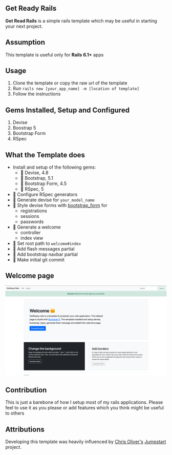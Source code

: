 ## Get Ready Rails
**Get Read Rails** is a simple rails template which may be useful in starting your next project.

## Assumption
This template is useful only for **Rails 6.1+** apps

## Usage
1. Clone the template or copy the raw url of the template
2. Run `rails new [your_app_name] -m [location of template]`
3. Follow the instructions

## Gems Installed, Setup and Configured
1. Devise
2. Boostrap 5
3. Bootstrap Form
4. RSpec

## What the Template does
- Install and setup of the following gems:
  - 🎊 Devise, 4.8
  - 🎊 Bootstrap, 5.1
  - 🎊 Bootstrap Form, 4.5
  - 🎊 RSpec, 5
- 🎊 Configure RSpec generators
- 🎊 Generate devise for `your_model_name`
- 🎊 Style devise forms with [bootstrap_form](https://github.com/bootstrap-ruby/bootstrap_form) for 
    - registrations
    - sessions
    - passwords 
- 🎊 Generate a welcome 
    - controller
    - index view
- 🎊 Set root path to `welcome#index`
- 🎊 Add flash messages partial
- 🎊 Add bootstrap navbar partial
- 🎊 Make initial git commit

## Welcome page
![Welcome Page](https://github.com/earnestaddae/get_ready/blob/main/get_ready_rails.png)

## Contribution
This is just a barebone of how I setup most of my rails applications. Please feel to use it as you please or add features which you think might be useful to others

## Attributions
Developing this template was heavily influenced by [Chris Oliver's](https://github.com/excid3) [Jumpstart](https://github.com/excid3/jumpstart) project.

